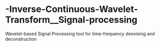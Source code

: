 # -Inverse-Continuous-Wavelet-Transform__Signal-processing
Wavelet-based Signal Processing tool for time-frequency denoising and deconstruction 
